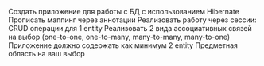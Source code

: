 Создать приложение для работы с БД с использованием Hibernate
Прописать маппинг через аннотации
Реализовать работу через сессии: CRUD операции для 1 entity
Реализовать 2 вида ассоциативных связей на выбор (one-to-one, one-to-many, many-to-many, many-to-one)
Приложение должно содержать как минимум  2 entity
Предметная область на ваш выбор
